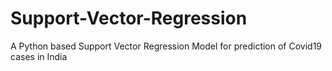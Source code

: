 # Support-Vector-Regression
A Python based Support Vector Regression Model for prediction of Covid19 cases in India
